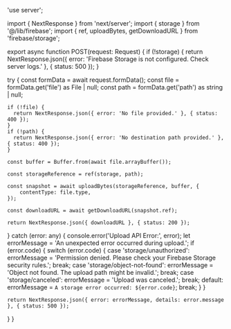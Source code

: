 'use server';

import { NextResponse } from 'next/server';
import { storage } from '@/lib/firebase';
import { ref, uploadBytes, getDownloadURL } from 'firebase/storage';

export async function POST(request: Request) {
  if (!storage) {
    return NextResponse.json({ error: 'Firebase Storage is not configured. Check server logs.' }, { status: 500 });
  }

  try {
    const formData = await request.formData();
    const file = formData.get('file') as File | null;
    const path = formData.get('path') as string | null;

    if (!file) {
      return NextResponse.json({ error: 'No file provided.' }, { status: 400 });
    }
    if (!path) {
      return NextResponse.json({ error: 'No destination path provided.' }, { status: 400 });
    }
    
    const buffer = Buffer.from(await file.arrayBuffer());

    const storageReference = ref(storage, path);

    const snapshot = await uploadBytes(storageReference, buffer, {
        contentType: file.type,
    });

    const downloadURL = await getDownloadURL(snapshot.ref);

    return NextResponse.json({ downloadURL }, { status: 200 });

  } catch (error: any) {
    console.error('Upload API Error:', error);
    let errorMessage = 'An unexpected error occurred during upload.';
    if (error.code) {
        switch (error.code) {
            case 'storage/unauthorized':
                errorMessage = 'Permission denied. Please check your Firebase Storage security rules.';
                break;
            case 'storage/object-not-found':
                errorMessage = 'Object not found. The upload path might be invalid.';
                break;
            case 'storage/canceled':
                errorMessage = 'Upload was canceled.';
                break;
            default:
                errorMessage = `A storage error occurred: ${error.code}`;
                break;
        }
    }
    
    return NextResponse.json({ error: errorMessage, details: error.message }, { status: 500 });
  }
}
